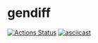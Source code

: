 # gendiff
[![Actions Status](https://github.com/round-cube/python-project-50/workflows/hexlet-check/badge.svg)](https://github.com/round-cube/python-project-50/actions)
[![asciicast](https://asciinema.org/a/qG8CpMcCKucaxFlskSgEMega5.svg)](https://asciinema.org/a/qG8CpMcCKucaxFlskSgEMega5)
